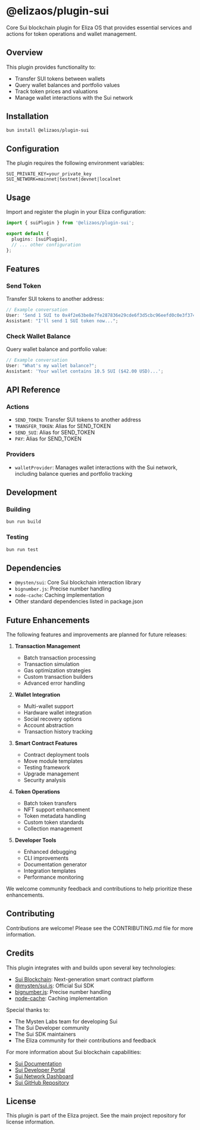 # @elizaos/plugin-sui

Core Sui blockchain plugin for Eliza OS that provides essential services and actions for token operations and wallet management.

## Overview

This plugin provides functionality to:

- Transfer SUI tokens between wallets
- Query wallet balances and portfolio values
- Track token prices and valuations
- Manage wallet interactions with the Sui network

## Installation

```bash
bun install @elizaos/plugin-sui
```

## Configuration

The plugin requires the following environment variables:

```env
SUI_PRIVATE_KEY=your_private_key
SUI_NETWORK=mainnet|testnet|devnet|localnet
```

## Usage

Import and register the plugin in your Eliza configuration:

```typescript
import { suiPlugin } from '@elizaos/plugin-sui';

export default {
  plugins: [suiPlugin],
  // ... other configuration
};
```

## Features

### Send Token

Transfer SUI tokens to another address:

```typescript
// Example conversation
User: 'Send 1 SUI to 0x4f2e63be8e7fe287836e29cde6f3d5cbc96eefd0c0e3f3747668faa2ae7324b0';
Assistant: "I'll send 1 SUI token now...";
```

### Check Wallet Balance

Query wallet balance and portfolio value:

```typescript
// Example conversation
User: "What's my wallet balance?";
Assistant: 'Your wallet contains 10.5 SUI ($42.00 USD)...';
```

## API Reference

### Actions

- `SEND_TOKEN`: Transfer SUI tokens to another address
- `TRANSFER_TOKEN`: Alias for SEND_TOKEN
- `SEND_SUI`: Alias for SEND_TOKEN
- `PAY`: Alias for SEND_TOKEN

### Providers

- `walletProvider`: Manages wallet interactions with the Sui network, including balance queries and portfolio tracking

## Development

### Building

```bash
bun run build
```

### Testing

```bash
bun run test
```

## Dependencies

- `@mysten/sui`: Core Sui blockchain interaction library
- `bignumber.js`: Precise number handling
- `node-cache`: Caching implementation
- Other standard dependencies listed in package.json

## Future Enhancements

The following features and improvements are planned for future releases:

1. **Transaction Management**

   - Batch transaction processing
   - Transaction simulation
   - Gas optimization strategies
   - Custom transaction builders
   - Advanced error handling

2. **Wallet Integration**

   - Multi-wallet support
   - Hardware wallet integration
   - Social recovery options
   - Account abstraction
   - Transaction history tracking

3. **Smart Contract Features**

   - Contract deployment tools
   - Move module templates
   - Testing framework
   - Upgrade management
   - Security analysis

4. **Token Operations**

   - Batch token transfers
   - NFT support enhancement
   - Token metadata handling
   - Custom token standards
   - Collection management

5. **Developer Tools**
   - Enhanced debugging
   - CLI improvements
   - Documentation generator
   - Integration templates
   - Performance monitoring

We welcome community feedback and contributions to help prioritize these enhancements.

## Contributing

Contributions are welcome! Please see the CONTRIBUTING.md file for more information.

## Credits

This plugin integrates with and builds upon several key technologies:

- [Sui Blockchain](https://sui.io/): Next-generation smart contract platform
- [@mysten/sui.js](https://www.npmjs.com/package/@mysten/sui.js): Official Sui SDK
- [bignumber.js](https://github.com/MikeMcl/bignumber.js/): Precise number handling
- [node-cache](https://www.npmjs.com/package/node-cache): Caching implementation

Special thanks to:

- The Mysten Labs team for developing Sui
- The Sui Developer community
- The Sui SDK maintainers
- The Eliza community for their contributions and feedback

For more information about Sui blockchain capabilities:

- [Sui Documentation](https://docs.sui.io/)
- [Sui Developer Portal](https://sui.io/developers)
- [Sui Network Dashboard](https://suiscan.xyz/)
- [Sui GitHub Repository](https://github.com/MystenLabs/sui)

## License

This plugin is part of the Eliza project. See the main project repository for license information.
